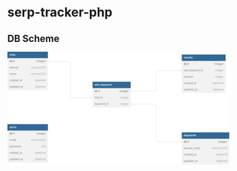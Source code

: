 # serp-tracker-php

## DB Scheme

![DB Scheme](https://github.com/Tinka8/serp-tracker-php/blob/main/serp-tracker-php.svg?raw=true)
